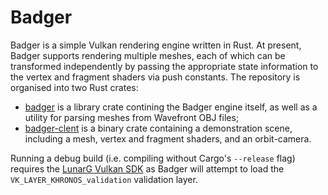# Badger

Badger is a simple Vulkan rendering engine written in Rust.
At present, Badger supports rendering multiple meshes, each of which can be transformed independently by passing the appropriate state information to the vertex and fragment shaders via push constants.
The repository is organised into two Rust crates:

* [badger](badger) is a library crate contining the Badger engine itself, as well as a utility for parsing meshes from Wavefront OBJ files;
* [badger-clent](badger-client) is a binary crate containing a demonstration scene, including a mesh, vertex and fragment shaders, and an orbit-camera.

Running a debug build (i.e. compiling without Cargo's `--release` flag) requires the [LunarG Vulkan SDK](https://www.lunarg.com/vulkan-sdk/) as Badger will attempt to load the `VK_LAYER_KHRONOS_validation` validation layer.
